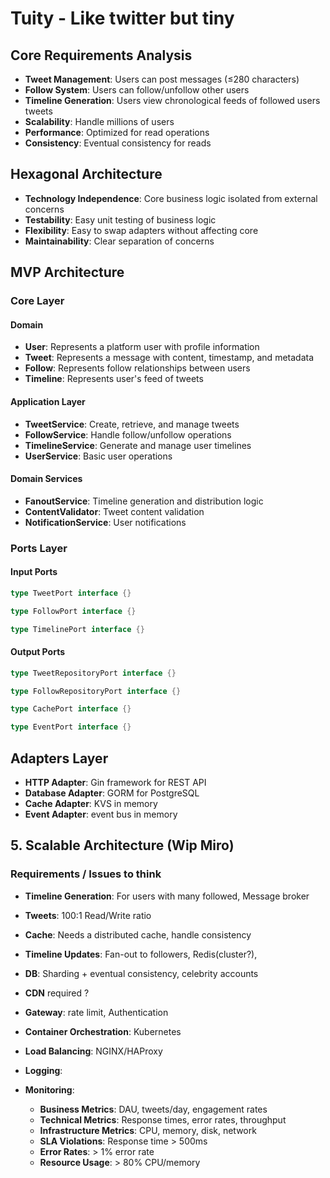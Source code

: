 # Tuity - Like twitter but tiny

## Core Requirements Analysis

- **Tweet Management**: Users can post messages (≤280 characters)
- **Follow System**: Users can follow/unfollow other users
- **Timeline Generation**: Users view chronological feeds of followed users tweets
- **Scalability**: Handle millions of users
- **Performance**: Optimized for read operations
- **Consistency**: Eventual consistency for reads

## Hexagonal Architecture

- **Technology Independence**: Core business logic isolated from external concerns
- **Testability**: Easy unit testing of business logic
- **Flexibility**: Easy to swap adapters without affecting core
- **Maintainability**: Clear separation of concerns

###

## MVP Architecture

### Core Layer

#### Domain

- **User**: Represents a platform user with profile information
- **Tweet**: Represents a message with content, timestamp, and metadata
- **Follow**: Represents follow relationships between users
- **Timeline**: Represents user's feed of tweets

#### Application Layer

- **TweetService**: Create, retrieve, and manage tweets
- **FollowService**: Handle follow/unfollow operations
- **TimelineService**: Generate and manage user timelines
- **UserService**: Basic user operations

#### Domain Services

- **FanoutService**: Timeline generation and distribution logic
- **ContentValidator**: Tweet content validation
- **NotificationService**: User notifications

### Ports Layer

#### Input Ports

```go
type TweetPort interface {}

type FollowPort interface {}

type TimelinePort interface {}
```

#### Output Ports

```go
type TweetRepositoryPort interface {}

type FollowRepositoryPort interface {}

type CachePort interface {}

type EventPort interface {}
```

## Adapters Layer

- **HTTP Adapter**: Gin framework for REST API
- **Database Adapter**: GORM for PostgreSQL
- **Cache Adapter**: KVS in memory
- **Event Adapter**: event bus in memory

## 5. Scalable Architecture (Wip Miro)

### Requirements / Issues to think

- **Timeline Generation**: For users with many followed, Message broker
- **Tweets**: 100:1 Read/Write ratio
- **Cache**: Needs a distributed cache, handle consistency
- **Timeline Updates**: Fan-out to followers, Redis(cluster?),
- **DB**: Sharding + eventual consistency, celebrity accounts
- **CDN** required ?
- **Gateway**: rate limit, Authentication
- **Container Orchestration**: Kubernetes
- **Load Balancing**: NGINX/HAProxy

- **Logging**:
- **Monitoring**:
  - **Business Metrics**: DAU, tweets/day, engagement rates
  - **Technical Metrics**: Response times, error rates, throughput
  - **Infrastructure Metrics**: CPU, memory, disk, network
  - **SLA Violations**: Response time > 500ms
  - **Error Rates**: > 1% error rate
  - **Resource Usage**: > 80% CPU/memory
